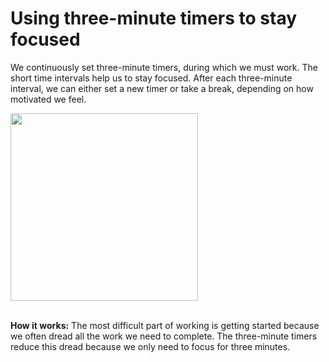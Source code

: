 # Using three-minute timers to stay focused  

We continuously set three-minute timers, during which we must work. The short time intervals help us to stay focused. After each three-minute interval, we can either set a new timer or take a break, depending on how motivated we feel.  

<img src="https://github.com/maximilian-ho/articles/assets/94465856/5348e115-ff63-4a76-ac3d-f95890b04486" width="300">
<br><br>

**How it works:** The most difficult part of working is getting started because we often dread all the work we need to complete. The three-minute timers reduce this dread because we only need to focus for three minutes.  
